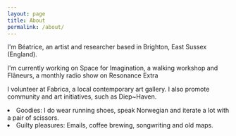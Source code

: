 ```yaml
---
layout: page
title: About
permalink: /about/
---
```


<p>I'm Béatrice, an artist and researcher based in Brighton, East Sussex (England).</p> 
<p>I'm currently working on Space for Imagination, a walking workshop and Flâneurs, a monthly radio show on Resonance Extra </p>  
<p>I volunteer at Fabrica, a local contemporary art gallery.
I also promote community and art initiatives, such as Diep~Haven.</p>  



<li>Goodies: I do wear running shoes, speak Norwegian and iterate a lot with a pair of scissors. 
<li>Guilty pleasures: Emails, coffee brewing, songwriting and old maps.</li> 

